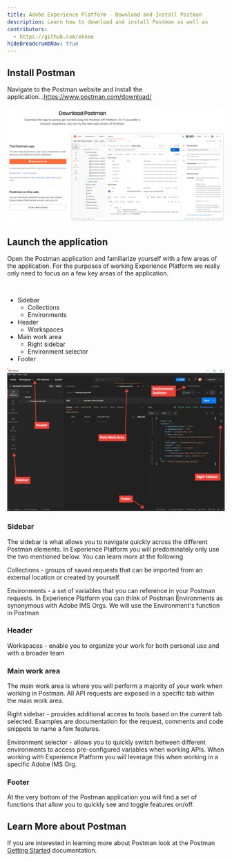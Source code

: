 ```yaml
---
title: Adobe Experience Platform - Download and Install Postman
description: Learn how to download and install Postman as well as 
contributors: 
  - https://github.com/eknee
hideBreadcrumbNav: true
---
```


## Install Postman

Navigate to the Postman website and install the application...https://www.postman.com/download/

![Download Postman](../images/postman-download.png)

## Launch the application

Open the Postman application and familiarize yourself with a few areas of the application. For the purposes of working Experience Platform we really only need to focus on a few key areas of the application.

<br/>

- Sidebar
  - Collections
  - Environments
- Header
  - Workspaces
- Main work area
  - Right sidebar
  - Environment selector
- Footer

![Navigating Postman App](../images/postman-app-navigation.png)

### Sidebar

The sidebar is what allows you to navigate quickly across the different Postman elements. In Experience Platform you will predominately only use the two mentioned below. You can learn more at the following

Collections - groups of saved requests that can be imported from an external location or created by yourself.

Environments - a set of variables that you can reference in your Postman requests. In Experience Platform you can think of Postman Environments as synonymous with Adobe IMS Orgs. We will use the Environment's function in Postman

### Header

Workspaces - enable you to organize your work for both personal use and with a broader team

### Main work area

The main work area is where you will perform a majority of your work when working in Postman. All API requests are exposed in a specific tab within the main work area.

Right sidebar - provides additional access to tools based on the current tab selected. Examples are documentation for the request, comments and code snippets to name a few features.

Environment selector - allows you to quickly switch between different environments to access pre-configured variables when working APIs. When working with Experience Platform you will leverage this when working in a specific Adobe IMS Org.

### Footer

At the very bottom of the Postman application you will find a set of functions that allow you to quickly see and toggle features on/off.

## Learn More about Postman

If you are interested in learning more about Postman look at the Postman [Getting Started](https://learning.postman.com/docs/getting-started/introduction/) documentation.
